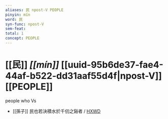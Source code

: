 ```yaml
---
aliases: 民 npost-V PEOPLE
pinyin: mín
word: 民
syn-func: npost-V
sem-feat: 
total: 1
concept: PEOPLE 
---
```

# [[民]] *[[mín]]*  [[uuid-95b6de37-fae4-44af-b522-dd31aaf55d4f|npost-V]] [[PEOPLE]]
people who Vs
 - [[孫子]] 民也若決積水於千仞之谿者 / [HXWD](https://hxwd.org/textview.html?location=KR3b0003_tls_004-5a.3)